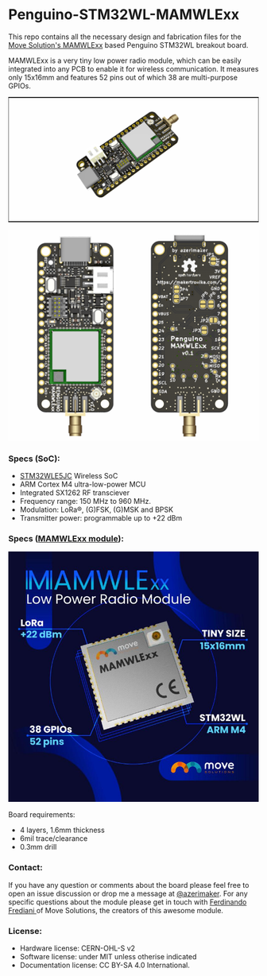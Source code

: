# Penguino-STM32WL-MAMWLExx
This repo contains all the necessary design and fabrication files for the [Move Solution's MAMWLExx](https://www.hackster.io/move-solutions/design-a-lora-communication-board-based-on-mamwlexx-cbf25c) based Penguino STM32WL breakout board.

MAMWLExx is a very tiny low power radio module, which can be easily integrated into any PCB to enable it for wireless communication. It measures only 15x16mm and features 52 pins out of which 38 are multi-purpose GPIOs.



![Penguino-MAMWLExx](docs/Penguino-STM32WL-M.png)

![Penguino-MAMWLExx-c](docs/Penguino-STM32WL-M-c.png)


### Specs (SoC): 
- [STM32WLE5JC](https://www.st.com/en/microcontrollers-microprocessors/stm32wle5jc.html) Wireless SoC
- ARM Cortex M4 ultra-low-power MCU
- Integrated SX1262 RF transciever
- Frequency range: 150 MHz to 960 MHz.
- Modulation: LoRa®, (G)FSK, (G)MSK and BPSK
- Transmitter power: programmable up to +22 dBm 

### Specs ([MAMWLExx module](](https://www.hackster.io/move-solutions/mamwlexx-9f79eb))): 


![MAMWLExx](docs/mamwlexxx.jpg)

Board requirements:
- 4 layers, 1.6mm thickness
- 6mil trace/clearance
- 0.3mm drill



### Contact:
If you have any question or comments about the board please feel free to open an issue discussion or drop me a message at [@azerimaker](https://twitter.com/azerimaker). For any specific questions about the module please get in touch with [ Ferdinando Frediani ](https://www.linkedin.com/in/ferdinando-frediani-982807ab/) of Move Solutions, the creators of this awesome module. 

### License:
- Hardware license: CERN-OHL-S v2
- Software license: under MIT unless otherise indicated 
- Documentation license:  CC BY-SA 4.0 International.

